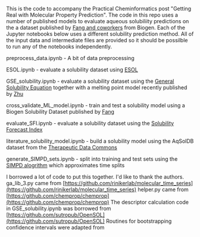 This is the code to accompany the Practical Cheminformatics post "Getting Real with Molecular Property Prediction".  The code in this repo uses a number of published models to evaluate aqueous solubiliity predictions on the a dataset published by [Fang and coworkers](https://pubs.acs.org/doi/10.1021/acs.jcim.3c00160) from Biogen.  Each of the Jupyter notebooks below uses a different solubility prediction method.  All of the input data and intermediate files are provided so it should be possilble to run any of the notebooks independently. 

preprocess_data.ipynb - A bit of data preprocessing

ESOL.ipynb - evaluate a solubility dataset using [ESOL](https://pubs.acs.org/doi/10.1021/ci034243x)

GSE_solubility.ipynb - evaluate a solubility dataset using the [General Solubility Equation](https://pubs.acs.org/doi/10.1021/ci000338c) together with a melting point model recently published by [Zhu](https://pubs.acs.org/doi/10.1021/acs.jcim.3c00308)

cross_validate_ML_model.ipynb - train and test a solubility model using a Biogen Solubility Dataset published by [Fang](https://pubs.acs.org/doi/10.1021/acs.jcim.3c00160) 

evaluate_SFI.ipynb - evaluate a solubility dataset using the [Solubility Forecast Index](https://www.sciencedirect.com/science/article/pii/S1359644610001923?via%3Dihub)

literature_solubility_model.ipynb - build a solubility model using the AqSolDB dataset from the [Therapeutic Data Commons](https://tdcommons.ai/single_pred_tasks/adme/#solubility-aqsoldb)

generate_SIMPD_sets.ipynb - split into training and test sets using the [SIMPD alogrithm](https://github.com/rinikerlab/molecular_time_series) which approximates time splits

I borrowed a lot of code to put this together.  I'd like to thank the authors.
ga_lib_3.py came from [https://github.com/rinikerlab/molecular_time_series](https://github.com/rinikerlab/molecular_time_series)
helper.py came from [https://github.com/chemprop/chemprop](https://github.com/chemprop/chemprop)
The descriptor calculation code in GSE_solubility.ipynb was borrowed from [https://github.com/sutropub/OpenSOL](https://github.com/sutropub/OpenSOL)
Routines for bootstrapping confidence intervals were adapted from 
